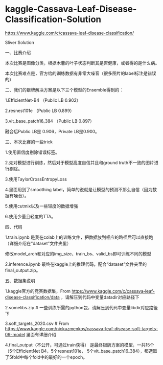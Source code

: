 # kaggle-Cassava-Leaf-Disease-Classification-Solution
https://www.kaggle.com/c/cassava-leaf-disease-classification/

Sliver Solution

一、比赛介绍

本次比赛是图像分类，根据木薯的叶子状态判断其是否健康，或者得的是什么病。

本次比赛难点是，官方给的训练数据有非常大噪音（很多图片的label标注是错误的）



二、我们的银牌解决方案是以下三个模型的Ensemble得到的：

1.EfficientNet-B4 （Public LB 0.902）

2.resnest101e （Public LB 0.899）

3.vit_base_patch16_384 （Public LB 0.897）

融合后Public LB是 0.906，Private LB是0.900。



三、本次比赛的一些trick

1.使用置信度剔除错误标签。

2.先对模型进行训练，然后对于模型高度自信并且和ground truth不一致的图片进行剔除。

3.使用TaylorCrossEntropyLoss

4.里面用到了smoothing label，简单的说就是让模型的预测不那么自信（因为数据有噪音）。

5.使用cutmix以及一些轻度的数据增强

6.使用少量且轻度的TTA。



四、代码

1.train.ipynb 是我在colab上的训练文件，把数据放到相应的路径后可以直接跑（详细介绍在“dataset”文件夹里）

修改model_arch和对应的img_size、train_bs、valid_bs即可训练不同的模型

2.inference.ipynb 最终在kaggle上的推理代码，配合“dataset”文件夹里的final_output.zip。



五、数据集说明

1.kaggle官方的竞赛数据集，From https://www.kaggle.com/c/cassava-leaf-disease-classification/data ，请解压到代码中变量datadir对应路径下

2.somelibs.zip # 一些训练所需的python包，请解压到代码中变量libdir对应路径下

3.soft_targets_2020.csv # From https://www.kaggle.com/nickuzmenkov/cassava-leaf-disease-soft-targets-09-model 里面有详细介绍

4.final_output（不公开，可通过train获得） 是最终银牌方案的模型，一共15个（5个EfficientNet B4，5个resnest101e， 5个vit_base_patch16_384），都选取了5fold中每个fold中的最好的一个epoch。
